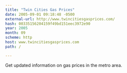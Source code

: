```yaml
---
title: "Twin Cities Gas Prices"
date: 2005-09-01 09:18:48 -0500
external-url: http://www.twincitiesgasprices.com/
hash: 00335156204159f49bd151eec3972e90
year: 2005
month: 09
scheme: http
host: www.twincitiesgasprices.com
path: /

---
```


Get updated information on gas prices in the metro area.
